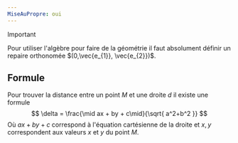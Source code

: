 ```yaml
---
MiseAuPropre: oui
---
```


>[!important]
>Pour utiliser l'algèbre pour faire de la géométrie il faut absolument définir un repaire orthonomée $(0,\vec{e_{1}}, \vec{e_{2}})$.

## Formule
Pour trouver la distance entre un point $M$ et une droite $d$ il existe une formule
$$
\delta = \frac{\mid ax + by + c\mid}{\sqrt{ a^2+b^2 }}
$$
Où $ax + by + c$ correspond à l'équation cartésienne de la droite et $x,y$ correspondent aux valeurs $x$ et $y$ du point $M$.